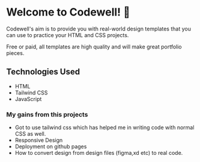 
# Welcome to Codewell! 👋

Codewell's aim is to provide you with real-world design templates that you can use to practice your HTML and CSS projects. 

Free or paid, all templates are high quality and will make great portfolio pieces.

## Technologies Used
- HTML
- Tailwind CSS
- JavaScript

### My gains from this projects

- Got to use tailwind css which has helped me in writing code with normal CSS as well.
- Responsive Design
- Deployment on github pages
- How to convert design from design files (figma,xd etc) to real code.